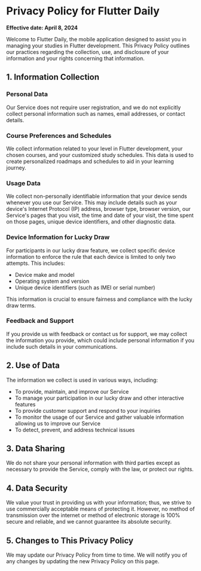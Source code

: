 # Privacy Policy for Flutter Daily

**Effective date: April 8, 2024**

Welcome to Flutter Daily, the mobile application designed to assist you in managing your studies in Flutter development. This Privacy Policy outlines our practices regarding the collection, use, and disclosure of your information and your rights concerning that information.

## 1. Information Collection

### Personal Data

Our Service does not require user registration, and we do not explicitly collect personal information such as names, email addresses, or contact details.

### Course Preferences and Schedules

We collect information related to your level in Flutter development, your chosen courses, and your customized study schedules. This data is used to create personalized roadmaps and schedules to aid in your learning journey.

### Usage Data

We collect non-personally identifiable information that your device sends whenever you use our Service. This may include details such as your device's Internet Protocol (IP) address, browser type, browser version, our Service's pages that you visit, the time and date of your visit, the time spent on those pages, unique device identifiers, and other diagnostic data.

### Device Information for Lucky Draw

For participants in our lucky draw feature, we collect specific device information to enforce the rule that each device is limited to only two attempts. This includes:

- Device make and model
- Operating system and version
- Unique device identifiers (such as IMEI or serial number)

This information is crucial to ensure fairness and compliance with the lucky draw terms.

### Feedback and Support

If you provide us with feedback or contact us for support, we may collect the information you provide, which could include personal information if you include such details in your communications.

## 2. Use of Data

The information we collect is used in various ways, including:

- To provide, maintain, and improve our Service
- To manage your participation in our lucky draw and other interactive features
- To provide customer support and respond to your inquiries
- To monitor the usage of our Service and gather valuable information allowing us to improve our Service
- To detect, prevent, and address technical issues

## 3. Data Sharing

We do not share your personal information with third parties except as necessary to provide the Service, comply with the law, or protect our rights.

## 4. Data Security

We value your trust in providing us with your information; thus, we strive to use commercially acceptable means of protecting it. However, no method of transmission over the internet or method of electronic storage is 100% secure and reliable, and we cannot guarantee its absolute security.

## 5. Changes to This Privacy Policy

We may update our Privacy Policy from time to time. We will notify you of any changes by updating the new Privacy Policy on this page.
